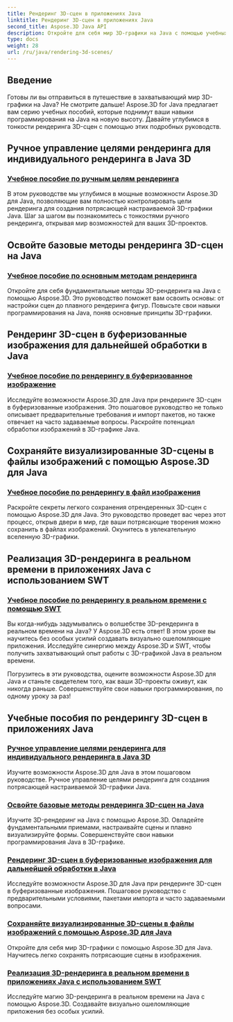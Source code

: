 ```yaml
---
title: Рендеринг 3D-сцен в приложениях Java
linktitle: Рендеринг 3D-сцен в приложениях Java
second_title: Aspose.3D Java API
description: Откройте для себя мир 3D-графики на Java с помощью учебных пособий Aspose.3D. Освойте ручной рендеринг, базовые методы, обработку изображений и рендеринг в реальном времени без особых усилий.
type: docs
weight: 28
url: /ru/java/rendering-3d-scenes/
---
```

## Введение

Готовы ли вы отправиться в путешествие в захватывающий мир 3D-графики на Java? Не смотрите дальше! Aspose.3D for Java предлагает вам серию учебных пособий, которые поднимут ваши навыки программирования на Java на новую высоту. Давайте углубимся в тонкости рендеринга 3D-сцен с помощью этих подробных руководств.

## Ручное управление целями рендеринга для индивидуального рендеринга в Java 3D
### [Учебное пособие по ручным целям рендеринга](./manual-render-targets/)

В этом руководстве мы углубимся в мощные возможности Aspose.3D для Java, позволяющие вам полностью контролировать цели рендеринга для создания потрясающей настраиваемой 3D-графики Java. Шаг за шагом вы познакомитесь с тонкостями ручного рендеринга, открывая мир возможностей для ваших 3D-проектов.

## Освойте базовые методы рендеринга 3D-сцен на Java
### [Учебное пособие по основным методам рендеринга](./basic-rendering/)

Откройте для себя фундаментальные методы 3D-рендеринга на Java с помощью Aspose.3D. Это руководство поможет вам освоить основы: от настройки сцен до плавного рендеринга фигур. Повысьте свои навыки программирования на Java, поняв основные принципы 3D-графики.

## Рендеринг 3D-сцен в буферизованные изображения для дальнейшей обработки в Java
### [Учебное пособие по рендерингу в буферизованное изображение](./render-to-buffered-image/)

Исследуйте возможности Aspose.3D для Java при рендеринге 3D-сцен в буферизованные изображения. Это пошаговое руководство не только описывает предварительные требования и импорт пакетов, но также отвечает на часто задаваемые вопросы. Раскройте потенциал обработки изображений в 3D-графике Java.

## Сохраняйте визуализированные 3D-сцены в файлы изображений с помощью Aspose.3D для Java
### [Учебное пособие по рендерингу в файл изображения](./render-to-file/)

Раскройте секреты легкого сохранения отрендеренных 3D-сцен с помощью Aspose.3D для Java. Это руководство проведет вас через этот процесс, открыв двери в мир, где ваши потрясающие творения можно сохранить в файлах изображений. Окунитесь в увлекательную вселенную 3D-графики.

## Реализация 3D-рендеринга в реальном времени в приложениях Java с использованием SWT
### [Учебное пособие по рендерингу в реальном времени с помощью SWT](./real-time-rendering-swt/)

Вы когда-нибудь задумывались о волшебстве 3D-рендеринга в реальном времени на Java? У Aspose.3D есть ответ! В этом уроке вы научитесь без особых усилий создавать визуально ошеломляющие приложения. Исследуйте синергию между Aspose.3D и SWT, чтобы получить захватывающий опыт работы с 3D-графикой Java в реальном времени.

Погрузитесь в эти руководства, оцените возможности Aspose.3D для Java и станьте свидетелем того, как ваши 3D-проекты оживут, как никогда раньше. Совершенствуйте свои навыки программирования, по одному уроку за раз!
## Учебные пособия по рендерингу 3D-сцен в приложениях Java
### [Ручное управление целями рендеринга для индивидуального рендеринга в Java 3D](./manual-render-targets/)
Изучите возможности Aspose.3D для Java в этом пошаговом руководстве. Ручное управление целями рендеринга для создания потрясающей настраиваемой 3D-графики Java.
### [Освойте базовые методы рендеринга 3D-сцен на Java](./basic-rendering/)
Изучите 3D-рендеринг на Java с помощью Aspose.3D. Овладейте фундаментальными приемами, настраивайте сцены и плавно визуализируйте формы. Совершенствуйте свои навыки программирования Java в 3D-графике.
### [Рендеринг 3D-сцен в буферизованные изображения для дальнейшей обработки в Java](./render-to-buffered-image/)
Исследуйте возможности Aspose.3D для Java при рендеринге 3D-сцен в буферизованные изображения. Пошаговое руководство с предварительными условиями, пакетами импорта и часто задаваемыми вопросами.
### [Сохраняйте визуализированные 3D-сцены в файлы изображений с помощью Aspose.3D для Java](./render-to-file/)
Откройте для себя мир 3D-графики с помощью Aspose.3D для Java. Научитесь легко сохранять потрясающие сцены в изображения.
### [Реализация 3D-рендеринга в реальном времени в приложениях Java с использованием SWT](./real-time-rendering-swt/)
Исследуйте магию 3D-рендеринга в реальном времени на Java с помощью Aspose.3D. Создавайте визуально ошеломляющие приложения без особых усилий.